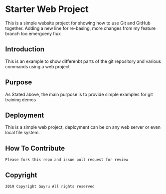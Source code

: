 # Starter Web Project

This is a simple website project for showing how to use Git and GitHub together.
Adding a new line for re-basing, more changes from my feature branch too
emergceny fiux
## Introduction

This is an example to show differenbt parts of the git repository and various commands using a web project

## Purpose

As Stated above, the main purpose is to provide simple examples for git training demos

## Deployment

This is a simple web project, deployment can be on any web server or even local file system.

## How To Contribute

	Please fork this repo and issue pull request for review
	

## Copyright 

	2019 Copyright Guyru All rights reserved